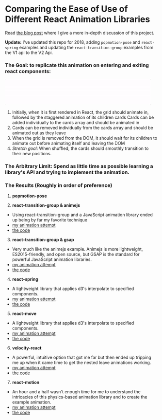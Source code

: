 # Comparing the Ease of Use of Different React Animation Libraries

Read [the blog post](https://www.freshtilledsoil.com/whats-the-most-developer-friendly-react-animation-library/) where I give a more in-depth discussion of this project.

**Update:** I've updated this repo for 2018, adding `popmotion-pose` and `react-spring` examples and updating the `react-transition-group` examples from the V1 api to the V2 Api.

### The Goal: to replicate this animation on entering and exiting react components:

![example animation](./src/example_react_animation.gif)

1.  Initially, when it is first rendered in React, the grid should animate in, followed by the staggered animation of its children cards
    Cards can be added individually to the cards array and should be animated in
2.  Cards can be removed individually from the cards array and should be animated out as they leave
3.  When the grid is removed from the DOM, it should wait for its children to animate out before animating itself and leaving the DOM
4.  _Stretch goal_: When shuffled, the cards should smoothly transition to their new positions.

### The Arbitrary Limit: Spend as little time as possible learning a library's API and trying to implement the animation.

### The Results (Roughly in order of preference)

1.  **popmotion-pose**

2.  **react-transition-group & animejs**

* Using react-transition-group and a JavaScript animation library ended up being by far my favorite technique
* [my animation attempt](http://alex.holachek.com/react-animation-comparison/?selectedKind=Animation%20Examples&selectedStory=Using%20react%20transition%20group%20%2B%20animejs&full=0&down=1&left=1&panelRight=0&downPanel=tuchk4%2Freadme%2Fpanel)
* [the code](https://github.com/aholachek/react-animation-comparison/blob/master/src/examples/react-transition-group-example-anime.js)

3.  **react-transition-group & gsap**

* Very much like the animejs example. Animejs is more lightweight, ES2015-friendly, and open source, but GSAP is the standard for powerful JavaScript animation libraries.
* [my animation attempt](http://alex.holachek.com/react-animation-comparison/?selectedKind=Animation%20Examples&selectedStory=Using%20react%20transition%20group%20%2B%20gsap&full=0&down=1&left=1&panelRight=0&downPanel=tuchk4%2Freadme%2Fpanel)
* [the code](https://github.com/aholachek/react-animation-comparison/blob/master/src/examples/react-transition-group.js)

4.  **react-spring**

* A lightweight library that applies d3's interpolate to specified components.
* [my animation attempt](http://alex.holachek.com/react-animation-comparison/?selectedKind=Animation%20Examples&selectedStory=Using%20react-move&full=0&down=1&left=1&panelRight=0&downPanel=tuchk4%2Freadme%2Fpanel)
* [the code](https://github.com/aholachek/react-animation-comparison/blob/master/src/examples/react-spring.js)

5.  **react-move**

* A lightweight library that applies d3's interpolate to specified components.
* [my animation attempt](http://alex.holachek.com/react-animation-comparison/?selectedKind=Animation%20Examples&selectedStory=Using%20react-move&full=0&down=1&left=1&panelRight=0&downPanel=tuchk4%2Freadme%2Fpanel)
* [the code](https://github.com/aholachek/react-animation-comparison/blob/master/src/examples/react-move.js)

6.  **velocity-react**

* A powerful, intuitive option that got me far but then ended up tripping me up when it came time to get the nested leave animations working.
* [my animation attempt](http://alex.holachek.com/react-animation-comparison/?selectedKind=Animation%20Examples&selectedStory=Using%20velocity-react&full=0&down=1&left=1&panelRight=0&downPanel=tuchk4%2Freadme%2Fpanel)
* [the code](https://github.com/aholachek/react-animation-comparison/blob/master/src/examples/velocity-react.js)

7.  **react-motion**

* An hour and a half wasn't enough time for me to understand the intricacies of this physics-based animation library and to create the example animation.
* [my animation attempt](http://alex.holachek.com/react-animation-comparison/?selectedKind=Animation%20Examples&selectedStory=Using%20react%20motion&full=0&down=1&left=1&panelRight=0&downPanel=tuchk4%2Freadme%2Fpanel)
* [the code](https://github.com/aholachek/react-animation-comparison/blob/master/src/examples/react-motion.js)


